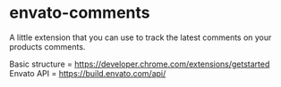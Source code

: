 # envato-comments
A little extension that you can use to track the latest comments on your products comments.


Basic structure = https://developer.chrome.com/extensions/getstarted
Envato API = https://build.envato.com/api/
